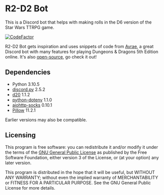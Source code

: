 # R2-D2 Bot
This is a Discord bot that helps with making rolls in the D6 version of the Star Wars TTRPG game.

[![CodeFactor](https://www.codefactor.io/repository/github/valthoron/r2d2bot/badge)](https://www.codefactor.io/repository/github/valthoron/r2d2bot)

R2-D2 Bot gets inspiration and uses snippets of code from [Avrae](https://avrae.io/), a great Discord bot with many features for playing Dungeons & Dragons 5th Edition online. It's also [open-source](https://github.com/avrae/avrae), go check it out!

## Dependencies
- Python 3.10.5
- [discord.py](https://github.com/Rapptz/discord.py) 2.5.2
- [d20](https://github.com/avrae/d20) 1.1.2
- [python-dotenv](https://github.com/theskumar/python-dotenv) 1.1.0
- [aiohttp-socks](https://github.com/romis2012/aiohttp-socks) 0.10.1
- [Pillow](https://python-pillow.github.io/) 11.2.1

Earlier versions may also be compatible.

## Licensing
This program is free software: you can redistribute it and/or modify it under the terms of the [GNU General Public License](http://www.gnu.org/licenses/gpl-3.0.html) as published by the Free Software Foundation, either version 3 of the License, or (at your option) any later version.

This program is distributed in the hope that it will be useful, but WITHOUT ANY WARRANTY; without even the implied warranty of MERCHANTABILITY or FITNESS FOR A PARTICULAR PURPOSE.  See the GNU General Public License for more details.
